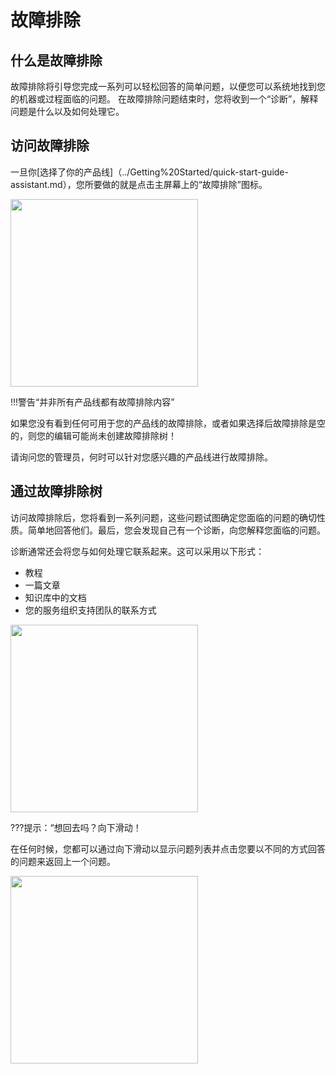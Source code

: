 # 故障排除

## 什么是故障排除
故障排除将引导您完成一系列可以轻松回答的简单问题，以便您可以系统地找到您的机器或过程面临的问题。
在故障排除问题结束时，您将收到一个“诊断”，解释问题是什么以及如何处理它。

## 访问故障排除
一旦你[选择了你的产品线]（../Getting%20Started/quick-start-guide-assistant.md），您所要做的就是点击主屏幕上的“故障排除”图标。

<p align=“center”>
    <img src="https://i.imgur.com/hxVNRNh.png" width="300">
</p>

!!!警告“并非所有产品线都有故障排除内容”

如果您没有看到任何可用于您的产品线的故障排除，或者如果选择后故障排除是空的，则您的编辑可能尚未创建故障排除树！

请询问您的管理员，何时可以针对您感兴趣的产品线进行故障排除。

## 通过故障排除树

访问故障排除后，您将看到一系列问题，这些问题试图确定您面临的问题的确切性质。简单地回答他们。最后，您会发现自己有一个诊断，向您解释您面临的问题。

诊断通常还会将您与如何处理它联系起来。这可以采用以下形式：

- 教程
- 一篇文章
- 知识库中的文档
- 您的服务组织支持团队的联系方式

<p align=“center”>
    <img src="https://i.imgur.com/lMmR6Az.gif" width="300">
</p>

???提示：“想回去吗？向下滑动！

在任何时候，您都可以通过向下滑动以显示问题列表并点击您要以不同的方式回答的问题来返回上一个问题。

<p align=“center”>
        <img src="https://i.imgur.com/f06qRk0.gif" width="300">
</p>

